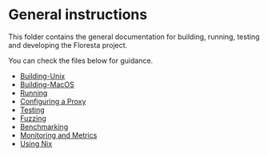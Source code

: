 # General instructions

This folder contains the general documentation for building, running, testing and developing the Floresta project.

You can check the files below for guidance.

- [Building-Unix](build-unix.md)
- [Building-MacOS](build-macos.md)
- [Running](run.md)
- [Configuring a Proxy](proxy.md)
- [Testing](running-tests.md)
- [Fuzzing](fuzzing.md)
- [Benchmarking](benchmarking.md)
- [Monitoring and Metrics](metrics.md)
- [Using Nix](nix.md)
